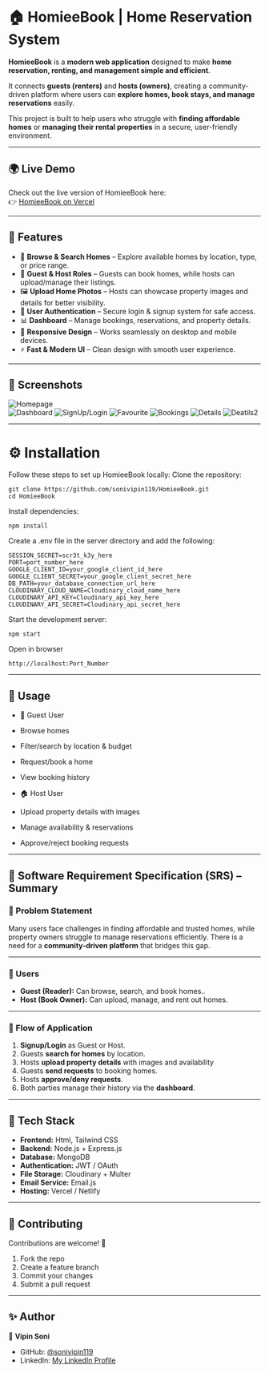# 🏠 HomieeBook | Home Reservation System  

**HomieeBook** is a **modern web application** designed to make **home reservation, renting, and management simple and efficient**.  

It connects **guests (renters)** and **hosts (owners)**, creating a community-driven platform where users can **explore homes, book stays, and manage reservations** easily.  

This project is built to help users who struggle with **finding affordable homes** or **managing their rental properties** in a secure, user-friendly environment.  

---

## 🌍 Live Demo  
Check out the live version of HomieeBook here:  
👉 [HomieeBook on Vercel](https://homiee-book-9a2u.vercel.app/)

---
## 🚀 Features  

- 🏡 **Browse & Search Homes** – Explore available homes by location, type, or price range.  
- 👤 **Guest & Host Roles** – Guests can book homes, while hosts can upload/manage their listings.  
- 🖼 **Upload Home Photos** – Hosts can showcase property images and details for better visibility.  
- 🔐 **User Authentication** – Secure login & signup system for safe access.  
- 📊 **Dashboard** – Manage bookings, reservations, and property details.  
- 📱 **Responsive Design** – Works seamlessly on desktop and mobile devices.  
- ⚡ **Fast & Modern UI** – Clean design with smooth user experience.  

---

## 📸 Screenshots  

![Homepage](https://github.com/sonivipin119/HomieeBook/blob/main/assets/Screenshot%202025-09-05%20100250.png)  
![Dashboard](https://github.com/sonivipin119/HomieeBook/blob/main/assets/Screenshot%202025-09-05%20100324.png) 
![SignUp/Login](https://github.com/sonivipin119/HomieeBook/blob/main/assets/Screenshot%202025-09-05%20100525.png)
![Favourite](https://github.com/sonivipin119/HomieeBook/blob/main/assets/Screenshot%202025-09-05%20100558.png)
![Bookings](https://github.com/sonivipin119/HomieeBook/blob/main/assets/Screenshot%202025-09-05%20100614.png)
![Details](https://github.com/sonivipin119/HomieeBook/blob/main/assets/Screenshot%202025-09-05%20100649.png)
![Deatils2](https://github.com/sonivipin119/HomieeBook/blob/main/assets/Screenshot%202025-09-05%20100701.png)

---

# ⚙️ Installation

Follow these steps to set up HomieeBook locally:
 Clone the repository:
 ```
 git clone https://github.com/sonivipin119/HomieeBook.git
 cd HomieeBook
 ```
 Install dependencies:
 ```
 npm install
 ```
 
 Create a .env file in the server directory and add the following:
 ```
 SESSION_SECRET=scr3t_k3y_here
 PORT=port_number_here
 GOOGLE_CLIENT_ID=your_google_client_id_here
 GOOGLE_CLIENT_SECRET=your_google_client_secret_here
 DB_PATH=your_database_connection_url_here
 CLOUDINARY_CLOUD_NAME=Cloudinary_cloud_name_here
 CLOUDINARY_API_KEY=Cloudinary_api_key_here
 CLOUDINARY_API_SECRET=Cloudinary_api_secret_here
 ```
 
 Start the development server:
 ```
 npm start
 ```

 Open in browser
 ```
 http://localhost:Port_Number
 ```
---

## 📖 Usage

- 👤 Guest User
 - Browse homes
 - Filter/search by location & budget
 - Request/book a home
 - View booking history

- 🏠 Host User
 - Upload property details with images
 - Manage availability & reservations
 - Approve/reject booking requests

---

## 📑 Software Requirement Specification (SRS) – Summary  

### 🔹 Problem Statement  
Many users face challenges in finding affordable and trusted homes, while property owners struggle to manage reservations efficiently.
There is a need for a **community-driven platform** that bridges this gap.

---

### 🔹 Users  

- **Guest (Reader):** Can browse, search, and book homes..  
- **Host (Book Owner):** Can upload, manage, and rent out homes.  

---

### 🔹 Flow of Application  

1. **Signup/Login** as Guest or Host.  
2. Guests **search for homes** by location.  
3. Hosts **upload property details** with images and availability
4. Guests **send requests** to booking homes.  
5. Hosts **approve/deny requests**.  
6. Both parties manage their history via the **dashboard**.  

---

## 📌 Tech Stack  

- **Frontend:** Html, Tailwind CSS
- **Backend:** Node.js + Express.js  
- **Database:** MongoDB  
- **Authentication:** JWT / OAuth
- **File Storage:** Cloudinary + Multer
- **Email Service:** Email.js
- **Hosting:** Vercel / Netlify 

---

## 🤝 Contributing  

Contributions are welcome! 🎉  

1. Fork the repo  
2. Create a feature branch  
3. Commit your changes  
4. Submit a pull request  

---

## ✨ Author  

👤 **Vipin Soni**  
- GitHub: [@sonivipin119](https://github.com/sonivipin119)  
- LinkedIn: [My LinkedIn Profile](https://www.linkedin.com/in/vipin-soni-416a61257/)  
